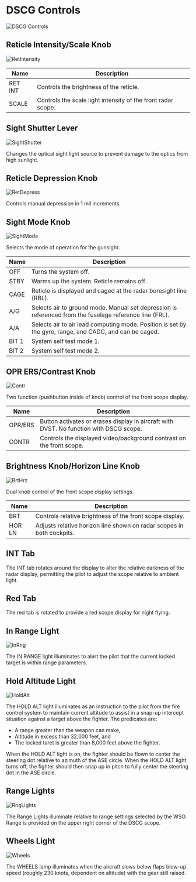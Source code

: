 # DSCG Controls

![DSCG Controls](../../img/GunRepeater.png)

## Reticle Intensity/Scale Knob

![RetIntensity](../../img/RetIntensity.png)

| Name    | Description                                                  |
| ------- | ------------------------------------------------------------ |
| RET INT | Controls the brightness of the reticle.                      |
| SCALE   | Controls the scale light intensity of the front radar scope. |

## Sight Shutter Lever

![SightShutter](../../img/SightShutter.png)

Changes the optical sight light source to prevent damage to the optics from high
sunlight.

## Reticle Depression Knob

![RetDepress](../../img/RetDepress.png)

Controls manual depression in 1 mil increments.

## Sight Mode Knob

![SightMode](../../img/SightMode.png)

Selects the mode of operation for the gunsight.

| Name  | Description                                                                                             |
| ----- | ------------------------------------------------------------------------------------------------------- |
| OFF   | Turns the system off.                                                                                   |
| STBY  | Warms up the system. Reticle remains off.                                                               |
| CAGE  | Reticle is displayed and caged at the radar boresight line (RBL).                                       |
| A/G   | Selects air to ground mode. Manual set depression is referenced from the fuselage reference line (FRL). |
| A/A   | Selects air to air lead computing mode. Position is set by the gyro, range, and CADC, and can be caged. |
| BIT 1 | System self test mode 1.                                                                                |
| BIT 2 | System self test mode 2.                                                                                |

## OPR ERS/Contrast Knob

![Contr](../../img/Contr.png)

Two function (pushbutton inside of knob) control of the front scope display.

| Name    | Description                                                                            |
| ------- | -------------------------------------------------------------------------------------- |
| OPR/ERS | Button activates or erases display in aircraft with DVST. No function with DSCG scope. |
| CONTR   | Controls the displayed video/background contrast on the front scope.                   |

## Brightness Knob/Horizon Line Knob

![BrtHrz](../../img/BrtHrz.png)

Dual knob control of the front scope display settings.

| Name   | Description                                                           |
| ------ | --------------------------------------------------------------------- |
| BRT    | Controls relative brightness of the front scope display.              |
| HOR LN | Adjusts relative horizon line shown on radar scopes in both cockpits. |

## INT Tab

The INT tab rotates around the display to alter the relative darkness of the
radar display, permitting the pilot to adjust the scope relative to ambient
light.

## Red Tab

The red tab is rotated to provide a red scope display for night flying.

## In Range Light

![InRng](../../img/InRng.png)

The IN RANGE light illuminates to alert the pilot that the current locked target
is within range parameters.

## Hold Altitude Light

![HoldAlt](../../img/HoldAlt.png)

The HOLD ALT light illuminates as an instruction to the pilot from the fire
control system to maintain current altitude to assist in a snap-up intercept
situation against a target above the fighter. The predicates are:

- A range greater than the weapon can make,
- Altitude in excess than 32,000 feet, and
- The locked taret is greater than 8,000 feet above the fighter.

When the HOLD ALT light is on, the fighter should be flown to center the
steering dot relative to azimuth of the ASE circle. When the HOLD ALT light
turns off, the fighter should then snap up in pitch to fully center the steering
dot in the ASE circle.

## Range Lights

![RngLights](../../img/RngLights.png)

The Range Lights illuminate relative to range settings selected by the WSO.
Range is provided on the upper right corner of the DSCG scope.

## Wheels Light

![Wheels](../../img/Wheels.png)

The WHEELS lamp illuminates when the aircraft slows below flaps blow-up speed
(roughly 230 knots, dependent on altitude) with the gear still raised.
